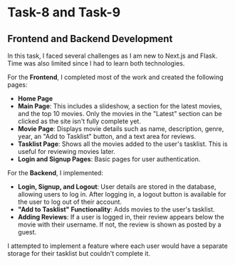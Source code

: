 # Task-8 and Task-9

## Frontend and Backend Development

In this task, I faced several challenges as I am new to Next.js and Flask. Time was also limited since I had to learn both technologies.  

For the **Frontend**, I completed most of the work and created the following pages:  
- **Home Page**  
- **Main Page**: This includes a slideshow, a section for the latest movies, and the top 10 movies. Only the movies in the "Latest" section can be clicked as the site isn't fully complete yet.  
- **Movie Page**: Displays movie details such as name, description, genre, year, an "Add to Tasklist" button, and a text area for reviews.  
- **Tasklist Page**: Shows all the movies added to the user's tasklist. This is useful for reviewing movies later.  
- **Login and Signup Pages**: Basic pages for user authentication.  

For the **Backend**, I implemented:  
- **Login, Signup, and Logout**: User details are stored in the database, allowing users to log in. After logging in, a logout button is available for the user to log out of their account.
- **"Add to Tasklist" Functionality**: Adds movies to the user's tasklist.  
- **Adding Reviews**: If a user is logged in, their review appears below the movie with their username. If not, the review is shown as posted by a guest.  

I attempted to implement a feature where each user would have a separate storage for their tasklist but couldn't complete it.
